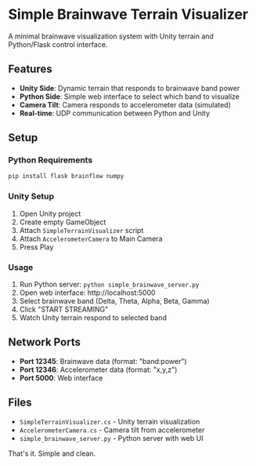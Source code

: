 # Simple Brainwave Terrain Visualizer

A minimal brainwave visualization system with Unity terrain and Python/Flask control interface.

## Features

- **Unity Side**: Dynamic terrain that responds to brainwave band power
- **Python Side**: Simple web interface to select which band to visualize
- **Camera Tilt**: Camera responds to accelerometer data (simulated)
- **Real-time**: UDP communication between Python and Unity

## Setup

### Python Requirements
```bash
pip install flask brainflow numpy
```

### Unity Setup
1. Open Unity project
2. Create empty GameObject
3. Attach `SimpleTerrainVisualizer` script
4. Attach `AccelerometerCamera` to Main Camera
5. Press Play

### Usage
1. Run Python server: `python simple_brainwave_server.py`
2. Open web interface: http://localhost:5000
3. Select brainwave band (Delta, Theta, Alpha, Beta, Gamma)
4. Click "START STREAMING"
5. Watch Unity terrain respond to selected band

## Network Ports
- **Port 12345**: Brainwave data (format: "band:power")
- **Port 12346**: Accelerometer data (format: "x,y,z")
- **Port 5000**: Web interface

## Files
- `SimpleTerrainVisualizer.cs` - Unity terrain visualization
- `AccelerometerCamera.cs` - Camera tilt from accelerometer
- `simple_brainwave_server.py` - Python server with web UI

That's it. Simple and clean.
